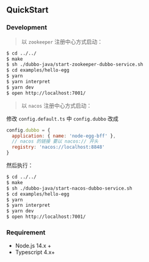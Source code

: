 ## QuickStart

### Development

> 以 `zookeeper` 注册中心方式启动：

```bash
$ cd ../../
$ make
$ sh ./dubbo-java/start-zookeeper-dubbo-service.sh
$ cd examples/hello-egg
$ yarn
$ yarn interpret
$ yarn dev
$ open http://localhost:7001/
```

> 以 `nacos` 注册中心方式启动：

修改 `config.default.ts` 中 `config.dubbo` 改成

```js
config.dubbo = {
  application: { name: 'node-egg-bff' },
  // nacos 的链接 要以 nacos:// 开头
  registry: 'nacos://localhost:8848'
}
```

然后执行：

```bash
$ cd ../../
$ make
$ sh ./dubbo-java/start-nacos-dubbo-service.sh
$ cd examples/hello-egg
$ yarn
$ yarn interpret
$ yarn dev
$ open http://localhost:7001/
```

### Requirement

- Node.js 14.x +
- Typescript 4.x+
